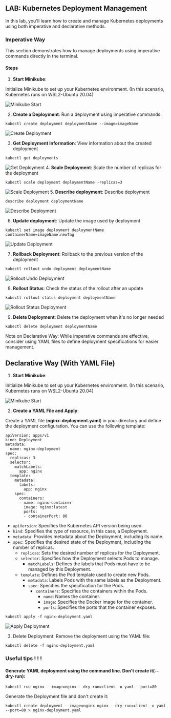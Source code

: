 ## LAB: Kubernetes Deployment Management

In this lab, you'll learn how to create and manage Kubernetes deployments using both imperative and declarative methods.

### Imperative Way

This section demonstrates how to manage deployments using imperative commands directly in the terminal.


#### Steps

1. **Start Minikube**: 

Initialize Minikube to set up your Kubernetes environment. (In this scenario, Kubernetes runs on WSL2-Ubuntu 20.04)
   
   ![Minikube Start](../images/lab2-startminikube.png)

2. **Create a Deployment**: Run a deployment using imperative commands:
```
kubectl create deployment deploymentName --image=imageName
```   
![Create Deployment](../images/lab3-create-deployment.png)

3. **Get Deployment Information**: View information about the created deployment
```
kubectl get deployments
```
![Get Deployment](../images/lab3-get-deployment.png)
4. **Scale Deployment**: Scale the number of replicas for the deployment
```
kubectl scale deployment deploymentName -replicas=3
```
![Scale Deployment](../images/lab3-scale-deployment.png)
5. **Describe deployment**: Describe deployment
```
describe deployment deploymentName
```
![Describe Deployment](../images/lab3-describe-deployment.png)

6. **Update deployment**: Update the image used by deployment
```
kubectl set image deployment deploymentName containerName=imageName:newTag
```
![Update Deployment](../images/lab3-update-deployment-image.png)

7. **Rollback Deployment**: Rollback to the previous version of the deployment
```
kubectl rollout undo deployment deploymentName
```
![Rollout Undo Deployment](../images/lab3-rollout-undo-deployment.png)

8. **Rollout Status**: Check the status of the rollout after an update
```
kubectl rollout status deployment deploymentName
```
![Rollout Status Deployment](../images/lab3-rollout-status.png)

9. **Delete Deployment**: Delete the deployment when it's no longer needed
```
kubectl delete deployment deploymentName
```

Note on Declarative Way: While imperative commands are effective, consider using YAML files to define deployment specifications for easier management.

## Declarative Way (With YAML File)
1. **Start Minikube**: 

Initialize Minikube to set up your Kubernetes environment. (In this scenario, Kubernetes runs on WSL2-Ubuntu 20.04)
   
   ![Minikube Start](../images/lab2-startminikube.png)

2. **Create a YAML File and Apply**: 

Create a YAML file (**nginx-deployment.yaml**) in your directory and define the deployment configuration. You can use the following template:
```
apiVersion: apps/v1
kind: Deployment
metadata:
  name: nginx-deployment
spec:
  replicas: 3
  selector:
    matchLabels:
      app: nginx
  template:
    metadata:
      labels:
        app: nginx
    spec:
      containers:
      - name: nginx-container
        image: nginx:latest
        ports:
        - containerPort: 80
```
- `apiVersion`: Specifies the Kubernetes API version being used.
- `kind`: Specifies the type of resource, in this case, a Deployment.
- `metadata`: Provides metadata about the Deployment, including its name.
- `spec`: Specifies the desired state of the Deployment, including the number of replicas.
  - `replicas`: Sets the desired number of replicas for the Deployment.
  - `selector`: Specifies how the Deployment selects Pods to manage.
    - `matchLabels`: Defines the labels that Pods must have to be managed by this Deployment.
  - `template`: Defines the Pod template used to create new Pods.
    - `metadata`: Labels Pods with the same labels as the Deployment.
    - `spec`: Specifies the specification for the Pods.
      - `containers`: Specifies the containers within the Pods.
        - `name`: Names the container.
        - `image`: Specifies the Docker image for the container.
        - `ports`: Specifies the ports that the container exposes.


```
kubectl apply -f nginx-deployment.yaml
```
![Apply Deployment](../images/lab3-apply-yaml.png)

3. Delete Deployment: Remove the deployment using the YAML file:
```
kubectl delete -f nginx-deployment.yaml
```


### Useful tips ! ! ! 

#### Generate YAML deployment using the command line. Don't create it(--dry-run):
```
kubectl run nginx --image=nginx --dry-run=client -o yaml --port=80
```

Generate the Deployment file and don't create it:
```
kubectl create deployment --image=nginx nginx --dry-run=client -o yaml --port=80 > nginx-deployment.yaml
```